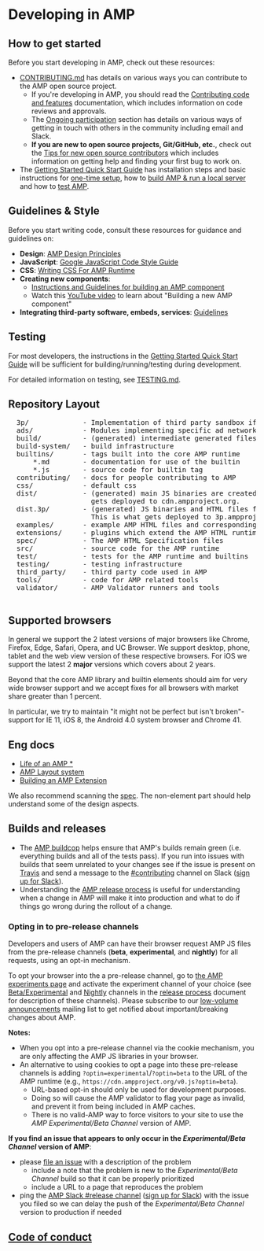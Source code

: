 <!---
Copyright 2015 The AMP HTML Authors. All Rights Reserved.

Licensed under the Apache License, Version 2.0 (the "License");
you may not use this file except in compliance with the License.
You may obtain a copy of the License at

      http://www.apache.org/licenses/LICENSE-2.0

Unless required by applicable law or agreed to in writing, software
distributed under the License is distributed on an "AS-IS" BASIS,
WITHOUT WARRANTIES OR CONDITIONS OF ANY KIND, either express or implied.
See the License for the specific language governing permissions and
limitations under the License.
-->

# Developing in AMP

## How to get started

Before you start developing in AMP, check out these resources:

- [CONTRIBUTING.md](../CONTRIBUTING.md) has details on various ways you can contribute to the AMP open source project.
  - If you're developing in AMP, you should read the [Contributing code and features](./contributing-code.md) documentation, which includes information on code reviews and approvals.
  - The [Ongoing participation](../CONTRIBUTING.md#ongoing-participation) section has details on various ways of getting in touch with others in the community including email and Slack.
  - **If you are new to open source projects, Git/GitHub, etc.**, check out the [Tips for new open source contributors](../CONTRIBUTING.md#tips-for-new-open-source-contributors) which includes information on getting help and finding your first bug to work on.
- The [Getting Started Quick Start Guide](getting-started-quick.md) has installation steps and basic instructions for [one-time setup](getting-started-quick.md#one-time-setup), how to [build AMP & run a local server](getting-started-quick.md#build-amp--run-a-local-server) and how to [test AMP](getting-started-quick.md#test-amp).

## Guidelines & Style

Before you start writing code, consult these resources for guidance and guidelines on:

- **Design**: [AMP Design Principles](DESIGN_PRINCIPLES.md)
- **JavaScript**: [Google JavaScript Code Style Guide](https://google.github.io/styleguide/jsguide.html)
- **CSS**: [Writing CSS For AMP Runtime](writing-css.md)
- **Creating new components**:
  - [Instructions and Guidelines for building an AMP component](building-an-amp-extension.md)
  - Watch this [YouTube video](https://youtu.be/FJEhQFNKeaQ?list=PLXTOW_XMsIDTDXYO-NAi2OpEH0zyguvqX) to learn about "Building a new AMP component"
- **Integrating third-party software, embeds, services**: [Guidelines](../3p/README.md)

## Testing

For most developers, the instructions in the [Getting Started Quick Start Guide](getting-started-quick.md) will be sufficient for building/running/testing during development.

For detailed information on testing, see [TESTING.md](TESTING.md).

## Repository Layout

<pre>
  3p/             - Implementation of third party sandbox iframes.
  ads/            - Modules implementing specific ad networks used in <amp-ad>
  build/          - (generated) intermediate generated files
  build-system/   - build infrastructure
  builtins/       - tags built into the core AMP runtime
      *.md        - documentation for use of the builtin
      *.js        - source code for builtin tag
  contributing/   - docs for people contributing to AMP
  css/            - default css
  dist/           - (generated) main JS binaries are created here. This is what
                    gets deployed to cdn.ampproject.org.
  dist.3p/        - (generated) JS binaries and HTML files for 3p embeds and ads
                    This is what gets deployed to 3p.ampproject.net.
  examples/       - example AMP HTML files and corresponding assets
  extensions/     - plugins which extend the AMP HTML runtime's core set of tags
  spec/           - The AMP HTML Specification files
  src/            - source code for the AMP runtime
  test/           - tests for the AMP runtime and builtins
  testing/        - testing infrastructure
  third_party/    - third party code used in AMP
  tools/          - code for AMP related tools
  validator/      - AMP Validator runners and tools

</pre>

## Supported browsers

In general we support the 2 latest versions of major browsers like Chrome, Firefox, Edge, Safari, Opera, and UC Browser. We support desktop, phone, tablet and the web view version of these respective browsers. For iOS we support the latest 2 **major** versions which covers about 2 years.

Beyond that the core AMP library and builtin elements should aim for very wide browser support and we accept fixes for all browsers with market share greater than 1 percent.

In particular, we try to maintain "it might not be perfect but isn't broken"-support for IE 11, iOS 8, the Android 4.0 system browser and Chrome 41.

## Eng docs

- [Life of an AMP \*](https://docs.google.com/document/d/1WdNj3qNFDmtI--c2PqyRYrPrxSg2a-93z5iX0SzoQS0/edit#)
- [AMP Layout system](../spec/amp-html-layout.md)
- [Building an AMP Extension](building-an-amp-extension.md)

We also recommend scanning the [spec](../spec/). The non-element part should help understand some of the design aspects.

## Builds and releases

- The [AMP buildcop](buildcop.md) helps ensure that AMP's builds remain green (i.e. everything builds and all of the tests pass). If you run into issues with builds that seem unrelated to your changes see if the issue is present on [Travis](https://travis-ci.com/ampproject/amphtml/builds) and send a message to the [#contributing](https://amphtml.slack.com/messages/C9HRJ1GPN) channel on Slack ([sign up for Slack](https://bit.ly/amp-slack-signup)).
- Understanding the [AMP release process](release-schedule.md) is useful for understanding when a change in AMP will make it into production and what to do if things go wrong during the rollout of a change.

### Opting in to pre-release channels

Developers and users of AMP can have their browser request AMP JS files from the pre-release channels (**beta**, **experimental**, and **nightly**) for all requests, using an opt-in mechanism.

To opt your browser into the a pre-release channel, go to [the AMP experiments page](https://cdn.ampproject.org/experiments.html) and activate the experiment channel of your choice (see [Beta/Experimental](release-schedule.md#beta-and-experimental-channels) and [Nightly](release-schedule.md##nightly) channels in the [release process](release-schedule.md) document for description of these channels). Please subscribe to our [low-volume announcements](https://groups.google.com/forum/#!forum/amphtml-announce) mailing list to get notified about important/breaking changes about AMP.

**Notes:**

- When you opt into a pre-release channel via the cookie mechanism, you are only affecting the AMP JS libraries in your browser.
- An alternative to using cookies to opt a page into these pre-release channels is adding `?optin=experimental`/`?optin=beta` to the URL of the AMP runtime (e.g., `https://cdn.ampproject.org/v0.js?optin=beta`).
  - URL-based opt-in should only be used for development purposes.
  - Doing so will cause the AMP validator to flag your page as invalid, and prevent it from being included in AMP caches.
  - There is no valid-AMP way to force visitors to your site to use the _AMP Experimental/Beta Channel_ version of AMP.

**If you find an issue that appears to only occur in the _Experimental/Beta Channel_ version of AMP**:

- please [file an issue](https://github.com/ampproject/amphtml/issues/new) with a description of the problem
  - include a note that the problem is new to the _Experimental/Beta Channel_ build so that it can be properly prioritized
  - include a URL to a page that reproduces the problem
- ping the [AMP Slack #release channel](https://amphtml.slack.com/messages/C4NVAR0H3/) ([sign up for Slack](https://bit.ly/amp-slack-signup)) with the issue you filed so we can delay the push of the _Experimental/Beta Channel_ version to production if needed

## [Code of conduct](../CODE_OF_CONDUCT.md)

